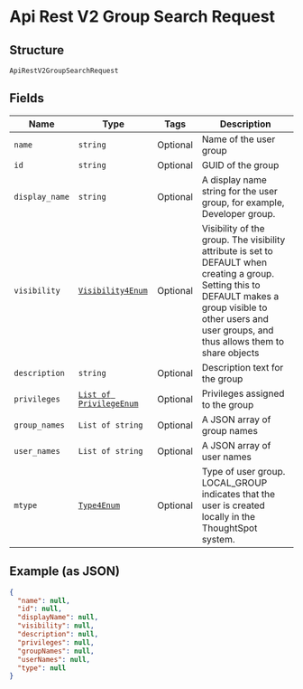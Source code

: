 
# Api Rest V2 Group Search Request

## Structure

`ApiRestV2GroupSearchRequest`

## Fields

| Name | Type | Tags | Description |
|  --- | --- | --- | --- |
| `name` | `string` | Optional | Name of the user group |
| `id` | `string` | Optional | GUID of the group |
| `display_name` | `string` | Optional | A display name string for the user group, for example, Developer group. |
| `visibility` | [`Visibility4Enum`](/doc/models/visibility-4-enum.md) | Optional | Visibility of the group. The visibility attribute is set to DEFAULT when creating a group. Setting this to DEFAULT makes a group visible to other users and user groups, and thus allows them to share objects |
| `description` | `string` | Optional | Description text for the group |
| `privileges` | [`List of PrivilegeEnum`](/doc/models/privilege-enum.md) | Optional | Privileges assigned to the group |
| `group_names` | `List of string` | Optional | A JSON array of group names |
| `user_names` | `List of string` | Optional | A JSON array of user names |
| `mtype` | [`Type4Enum`](/doc/models/type-4-enum.md) | Optional | Type of user group. LOCAL_GROUP indicates that the user is created locally in the ThoughtSpot system. |

## Example (as JSON)

```json
{
  "name": null,
  "id": null,
  "displayName": null,
  "visibility": null,
  "description": null,
  "privileges": null,
  "groupNames": null,
  "userNames": null,
  "type": null
}
```

